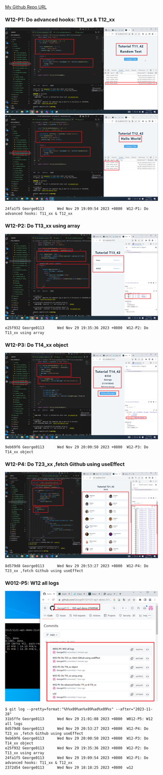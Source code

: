[My Github Repo URL](https://github.com/George0113/1121-wp1-demo-211410542.git)

### W12-P1: Do advanced hooks: T11_xx & T12_xx

![](w12-p1-1.png)
![](w12-p1-2.png)

```
24fa1f5 George0113      Wed Nov 29 19:09:54 2023 +0800  W12-P1: Do advanced hooks: T11_xx & T12_xx
```

### W12-P2: Do T13_xx using array

![](w12-p2.png)

```
e25f932 George0113      Wed Nov 29 19:35:36 2023 +0800  W12-P2: Do T13_xx using array
```

### W12-P3: Do T14_xx object

![](w12-p3.png)

```
9eb69f6 George0113      Wed Nov 29 20:00:50 2023 +0800  W12-P3: Do T14_xx object
```

### W12-P4: Do T23_xx ,fetch Github using useEffect

![](w12-p4.png)

```
8d579d8 George0113      Wed Nov 29 20:53:27 2023 +0800  W12-P4: Do T23_xx ,fetch Github using useEffect
```

### W012-P5: W12 all logs

![](w12-p5.png)

```
$ git log --pretty=format:"%h%x09%an%x09%ad%x09%s" --after="2023-11-28"
31b5ffe George0113      Wed Nov 29 21:01:08 2023 +0800  W012-P5: W12 all logs
8d579d8 George0113      Wed Nov 29 20:53:27 2023 +0800  W12-P4: Do T23_xx ,fetch Github using useEffect
9eb69f6 George0113      Wed Nov 29 20:00:50 2023 +0800  W12-P3: Do T14_xx object
e25f932 George0113      Wed Nov 29 19:35:36 2023 +0800  W12-P2: Do T13_xx using array
24fa1f5 George0113      Wed Nov 29 19:09:54 2023 +0800  W12-P1: Do advanced hooks: T11_xx & T12_xx
2372d54 George0113      Wed Nov 29 18:18:25 2023 +0800  w12

```
